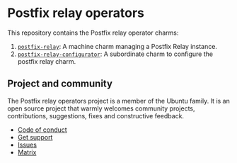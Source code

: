 # Postfix relay operators

This repository contains the Postfix relay operator charms:

1. [`postfix-relay`]((./postfix-relay-operator)): A machine charm managing a Postfix Relay instance.
2. [`postfix-relay-configurator`](./postfix-relay-configurator-operator): A subordinate charm to configure the postfix relay charm.

## Project and community

The Postfix relay operators project is a member of the Ubuntu family. It is an
open source project that warmly welcomes community projects, contributions,
suggestions, fixes and constructive feedback.

* [Code of conduct](https://ubuntu.com/community/code-of-conduct)
* [Get support](https://discourse.charmhub.io/)
* [Issues](https://github.com/canonical/postfix-relay-operators/issues)
* [Matrix](https://matrix.to/#/#charmhub-charmdev:ubuntu.com)